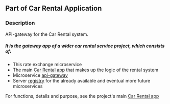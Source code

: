 ## Part of Car Rental Application

### Description
API-gateway for the Car Rental system.

##### It is the gateway app of a wider car rental service project, which consists of:
- This rate exchange microservice
- The main [Car Rental app](https://github.com/osho81/car-rental) that makes up the logic of the rental system
- Microservice [api-gateway](https://github.com/osho81/car-rental-api-gateway)
- Server [registry](https://github.com/osho81/car-rental-service-registry) for the already available and eventual more future microservices


For functions, details and purpose, see the project's main [Car Rental app](https://github.com/osho81/car-rental)